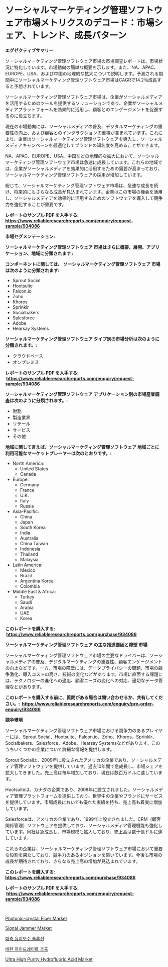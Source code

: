 <p><h1>ソーシャルマーケティング管理ソフトウェア市場メトリクスのデコード：市場シェア、トレンド、成長パターン</h1></p><p><strong>エグゼクティブサマリー</strong></p>
<p><p>ソーシャルマーケティング管理ソフトウェア市場の市場調査レポートは、市場状況に特化しています。市場動向の簡単な概要を示します。また、NA、APAC、EUROPE、USA、および中国の地理的な拡大について説明します。予測される期間中にソーシャルマーケティング管理ソフトウェア市場はCAGRで14.2％成長すると予想されています。</p><p>ソーシャルマーケティング管理ソフトウェア市場は、企業がソーシャルメディアを活用するためのツールを提供するソリューションであり、企業がソーシャルメディアプラットフォームを効果的に活用し、顧客とのエンゲージメントを促進するのに役立ちます。</p><p>現在の市場動向には、ソーシャルメディアの普及、デジタルマーケティングの重要性の向上、および顧客とのインタラクションの重視が含まれています。これにより、企業はソーシャルマーケティング管理ソフトウェアを導入し、ソーシャルメディアキャンペーンを最適化してブランドの知名度を高めることができます。</p><p>NA、APAC、EUROPE、USA、中国などの地理的な拡大において、ソーシャルマーケティング管理ソフトウェア市場は急速に成長しています。これらの地域では、企業がソーシャルメディアを効果的に活用するための需要が高まっており、ソーシャルマーケティング管理ソフトウェアの採用が増加しています。</p><p>総じて、ソーシャルマーケティング管理ソフトウェア市場は、急速な成長を続け、将来的にもさらなる成長が見込まれています。企業はこの市場の機会を活用し、ソーシャルメディアを効果的に活用するためのソフトウェアを導入して競争力を強化することが重要です。</p></p>
<p><strong>レポートのサンプル PDF を入手する: <a href="https://www.reliableresearchreports.com/enquiry/request-sample/934086">https://www.reliableresearchreports.com/enquiry/request-sample/934086</a></strong></p>
<p><strong>市場セグメンテーション:</strong></p>
<p><strong> ソーシャルマーケティング管理ソフトウェア 市場はさらに概要、展開、アプリケーション、地域に分類されます :</strong></p>
<p><strong>コンポーネントに関しては、 ソーシャルマーケティング管理ソフトウェア 市場は次のように分類されます: &nbsp;</strong></p>
<p><ul><li>Sprout Social</li><li>Hootsuite</li><li>Falcon.io</li><li>Zoho</li><li>Khoros</li><li>Sprinklr</li><li>Socialbakers</li><li>Salesforce</li><li>Adobe</li><li>Hearsay Systems</li></ul></p>
<p><strong> ソーシャルマーケティング管理ソフトウェア タイプ別の市場分析は次のように分類されます。:</strong></p>
<p><ul><li>クラウドベース</li><li>オンプレミス</li></ul></p>
<p><strong>レポートのサンプル PDF を入手する: &nbsp;<a href="https://www.reliableresearchreports.com/enquiry/request-sample/934086">https://www.reliableresearchreports.com/enquiry/request-sample/934086</a></strong></p>
<p><strong> ソーシャルマーケティング管理ソフトウェア アプリケーション別の市場産業調査は次のように分類されます。:</strong></p>
<p><ul><li>財務</li><li>製造業界</li><li>リテール</li><li>サービス</li><li>その他</li></ul></p>
<p><strong>地域に関して言えば、ソーシャルマーケティング管理ソフトウェア 地域ごとに利用可能なマーケットプレーヤーは次のとおりです。:</strong></p>
<p><ul>
    <li>
        North America:
        <ul>
            <li>United States</li>
            <li>Canada</li>
        </ul>
    </li>
    <li>
        Europe:
        <ul>
            <li>Germany</li>
            <li>France</li>
            <li>U.K.</li>
            <li>Italy</li>
            <li>Russia</li>
        </ul>
    </li>
    <li>
        Asia-Pacific:
        <ul>
            <li>China</li>
            <li>Japan</li>
            <li>South Korea</li>
            <li>India</li>
            <li>Australia</li>
            <li>China Taiwan</li>
            <li>Indonesia</li>
            <li>Thailand</li>
            <li>Malaysia</li>
        </ul>
    </li>
    <li>
        Latin America:
        <ul>
            <li>Mexico</li>
            <li>Brazil</li>
            <li>Argentina Korea</li>
            <li>Colombia</li>
        </ul>
    </li>
    <li>
        Middle East & Africa:
        <ul>
            <li>Turkey</li>
            <li>Saudi</li>
            <li>Arabia</li>
            <li>UAE</li>
            <li>Korea</li>
        </ul>
    </li>
    </ul></p>
<p><strong>このレポートを購入する: &nbsp;<a href="https://www.reliableresearchreports.com/purchase/934086">https://www.reliableresearchreports.com/purchase/934086</a></strong></p>
<p><strong>ソーシャルマーケティング管理ソフトウェア の主な推進要因と障壁 市場</strong></p>
<p><p>ソーシャルマーケティング管理ソフトウェア市場の主要なドライバーは、ソーシャルメディアの普及、デジタルマーケティングの重要性、顧客エンゲージメントの向上などです。一方、市場の障壁には、データプライバシーの問題、市場の競争激化、導入コストの高さ、技術の変化などがあります。市場に直面する課題には、テクノロジーの進化への適応、顧客ニーズの変化への対応、適切なデータ管理などがあります。</p></p>
<p><strong>このレポートを購入する前に、質問がある場合は問い合わせるか、共有してください。:&nbsp; <a href="https://www.reliableresearchreports.com/enquiry/pre-order-enquiry/934086">https://www.reliableresearchreports.com/enquiry/pre-order-enquiry/934086</a></strong></p>
<p><strong>競争環境</strong></p>
<p><p>ソーシャルマーケティング管理ソフトウェア市場における競争力のあるプレイヤーには、Sprout Social、Hootsuite、Falcon.io、Zoho、Khoros、Sprinklr、Socialbakers、Salesforce、Adobe、Hearsay Systemsなどがあります。このうちいくつかの企業について詳細な情報を提供します。</p><p>Sprout Socialは、2009年に設立されたアメリカの企業であり、ソーシャルメディア管理ソフトウェアを提供しています。過去10年間で急成長し、市場シェアを拡大してきました。売上高は毎年増加しており、現在は数百万ドルに達しています。</p><p>Hootsuiteは、カナダの企業であり、2008年に設立されました。ソーシャルメディア管理プラットフォームを提供しており、世界中の企業やブランドにサービスを提供しています。市場成長においても優れた実績を持ち、売上高も着実に増加しています。</p><p>Salesforceは、アメリカの企業であり、1999年に設立されました。CRM（顧客関係管理）ソフトウェアを提供しており、ソーシャルメディア管理機能も強化しています。同社は急成長し、市場規模も拡大しており、売上高は数十億ドルに達しています。</p><p>これらの企業は、ソーシャルマーケティング管理ソフトウェア市場において重要な役割を果たしており、競争力のあるポジションを築いています。今後も市場の成長が期待されており、さらなる売上高の増加が見込まれています。</p></p>
<p><strong>このレポートを購入する: &nbsp; <a href="https://www.reliableresearchreports.com/purchase/934086">https://www.reliableresearchreports.com/purchase/934086</a></strong></p>
<p><strong>レポートのサンプル PDF を入手する: &nbsp;<a href="https://www.reliableresearchreports.com/enquiry/request-sample/934086">https://www.reliableresearchreports.com/enquiry/request-sample/934086</a></strong><strong></strong></p>
<p>&nbsp;</p>
<p><p><a href="https://issuu.com/reportprime-2/docs/photonic-crystal-fiber-market-size-2030.pptx">Photonic-crystal Fiber Market</a></p><p><a href="https://view.publitas.com/reportprime-1/signal-jammer-market-size-market-share-and-global-market-analysis-report-2024-2031/">Signal Jammer Market</a></p><p><a href="https://medium.com/@wilburkihn5676/%EC%98%88%EC%B8%A1-%EC%9C%A0%EC%A7%80-%EB%B3%B4%EC%88%98-%EC%86%94%EB%A3%A8%EC%85%98-%EC%8B%9C%EC%9E%A5-%EB%B6%84%EC%84%9D-%EA%B7%B8-cagr-%EC%8B%9C%EC%9E%A5-%EC%84%B8%EB%B6%84%ED%99%94-%EB%B0%8F-%EA%B8%80%EB%A1%9C%EB%B2%8C-%EC%82%B0%EC%97%85-%EA%B0%9C%EC%9A%94-3b13f2c30b84">예측 유지보수 솔루션</a></p><p><a href="https://github.com/idcefvhkdut6/Market-Research-Report-List-1/blob/main/7347746184336.md">메탄 하이드레이트 추출</a></p><p><a href="https://view.publitas.com/reportprime-1/ultra-high-purity-hydrofluoric-acid-market-a-comprehensive-report-of-its-market-share-growth-trends-2024-2031/">Ultra High Purity Hydrofluoric Acid Market</a></p></p>